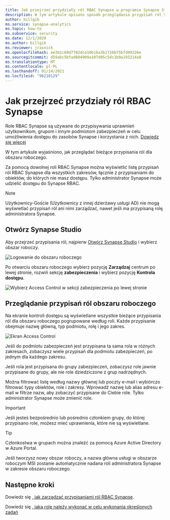 ```yaml
---
title: Jak przejrzeć przydziały ról RBAC Synapse w programie Synapse Studio
description: W tym artykule opisano sposób przeglądania przypisań ról Synapse RBAC przy użyciu programu Synapse Studio
author: billgib
ms.service: synapse-analytics
ms.topic: how-to
ms.subservice: security
ms.date: 12/1/2020
ms.author: billgib
ms.reviewer: jrasnick
ms.openlocfilehash: ee3b2c69d7782dca10b16a3b1726b75bfd99326e
ms.sourcegitcommit: d59abc5bfad604909a107d05c5dc1b9a193214a8
ms.translationtype: MT
ms.contentlocale: pl-PL
ms.lasthandoff: 01/14/2021
ms.locfileid: "98218129"
---
```

# <a name="how-to-review-synapse-rbac-role-assignments"></a>Jak przejrzeć przydziały ról RBAC Synapse

Role RBAC Synapse są używane do przypisywania uprawnień użytkownikom, grupom i innym podmiotom zabezpieczeń w celu umożliwienia dostępu do zasobów Synapse i korzystania z nich.  [Dowiedz się więcej](./synapse-workspace-synapse-rbac.md)

W tym artykule wyjaśniono, jak przeglądać bieżące przypisania ról dla obszaru roboczego.

Za pomocą dowolnej roli RBAC Synapse można wyświetlić listę przypisań ról RBAC Synapse dla wszystkich zakresów, łącznie z przypisaniami do obiektów, do których nie masz dostępu. Tylko administrator Synapse może udzielić dostępu do Synapse RBAC.  

>[!Note]
>Użytkownicy-Goście (Użytkownicy z innej dzierżawy usługi AD) nie mogą wyświetlać przypisań ról ani nimi zarządzać, nawet jeśli ma przypisaną rolę administratora Synapse.    

## <a name="open-synapse-studio"></a>Otwórz Synapse Studio  

Aby przejrzeć przypisania ról, najpierw [Otwórz Synapse Studio](https://web.azuresynapse.net/) i wybierz obszar roboczy. 

![Logowanie do obszaru roboczego](./media/common/login-workspace.png) 
 
 Po otwarciu obszaru roboczego wybierz pozycję **Zarządzaj** centrum po lewej stronie, rozwiń sekcję **zabezpieczenia** i wybierz pozycję **Kontrola dostępu**. 

 ![Wybierz Access Control w sekcji zabezpieczenia po lewej stronie](./media/how-to-manage-synapse-rbac-role-assignments/left-nav-security-access-control.png)

## <a name="review-workspace-role-assignments"></a>Przeglądanie przypisań ról obszaru roboczego

Na ekranie kontroli dostępu są wyświetlane wszystkie bieżące przypisania ról dla obszaru roboczego pogrupowane według roli. Każde przypisanie obejmuje nazwę główną, typ podmiotu, rolę i jego zakres.

![Ekran Access Control](./media/how-to-review-synapse-rbac-role-assignments/access-control-assignments.png)

Jeśli do podmiotu zabezpieczeń jest przypisana ta sama rola w różnych zakresach, zobaczysz wiele przypisań dla podmiotu zabezpieczeń, po jednym dla każdego zakresu.  

Jeśli rola jest przypisana do grupy zabezpieczeń, zobaczysz role jawnie przypisane do grupy, ale nie role dziedziczone z grup nadrzędnych.  

Można filtrować listę według nazwy głównej lub poczty e-mail i wybiórczo filtrować typy obiektów, role i zakresy. Wprowadź nazwę lub alias adresu e-mail w filtrze nazw, aby zobaczyć przypisane do Ciebie role. Tylko administrator Synapse może zmienić role.

>[!Important] 
>Jeśli jesteś bezpośrednio lub pośrednio członkiem grupy, do której przypisano role, możesz mieć uprawnienia, które nie są wyświetlane.

>[!tip]
>Członkostwa w grupach można znaleźć za pomocą Azure Active Directory w Azure Portal.  

Jeśli tworzysz nowy obszar roboczy, a nazwa główna usługi w obszarze roboczym MSI zostanie automatycznie nadana roli administratora Synapse w zakresie obszaru roboczego.

## <a name="next-steps"></a>Następne kroki

Dowiedz się [, jak zarządzać przypisaniami ról RBAC Synapse](./how-to-manage-synapse-rbac-role-assignments.md).

Dowiedz się [, jaką rolę należy wykonać w celu wykonania określonych zadań](./synapse-workspace-understand-what-role-you-need.md)